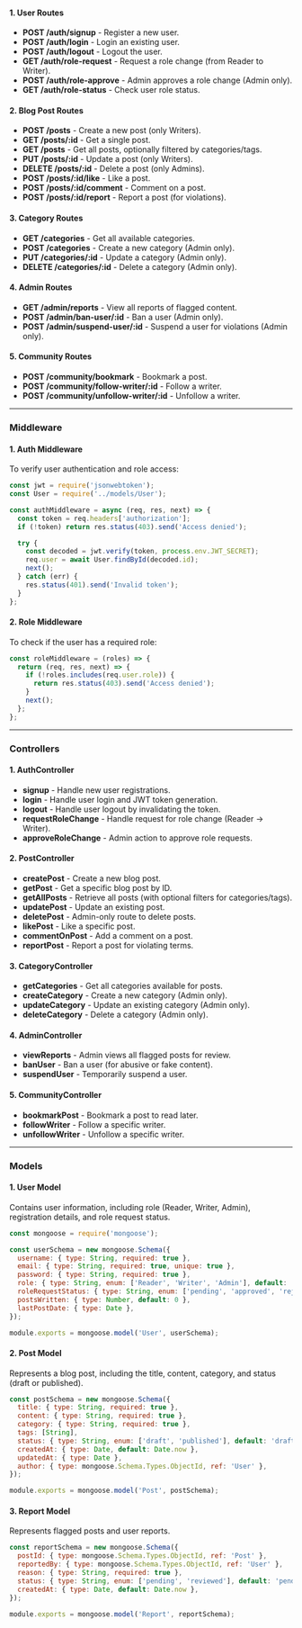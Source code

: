 #### 1. **User Routes**

* **POST /auth/signup** - Register a new user.
* **POST /auth/login** - Login an existing user.
* **POST /auth/logout** - Logout the user.
* **GET /auth/role-request** - Request a role change (from Reader to Writer).
* **POST /auth/role-approve** - Admin approves a role change (Admin only).
* **GET /auth/role-status** - Check user role status.

#### 2. **Blog Post Routes**

* **POST /posts** - Create a new post (only Writers).
* **GET /posts/:id** - Get a single post.
* **GET /posts** - Get all posts, optionally filtered by categories/tags.
* **PUT /posts/:id** - Update a post (only Writers).
* **DELETE /posts/:id** - Delete a post (only Admins).
* **POST /posts/:id/like** - Like a post.
* **POST /posts/:id/comment** - Comment on a post.
* **POST /posts/:id/report** - Report a post (for violations).

#### 3. **Category Routes**

* **GET /categories** - Get all available categories.
* **POST /categories** - Create a new category (Admin only).
* **PUT /categories/:id** - Update a category (Admin only).
* **DELETE /categories/:id** - Delete a category (Admin only).

#### 4. **Admin Routes**

* **GET /admin/reports** - View all reports of flagged content.
* **POST /admin/ban-user/:id** - Ban a user (Admin only).
* **POST /admin/suspend-user/:id** - Suspend a user for violations (Admin only).

#### 5. **Community Routes**

* **POST /community/bookmark** - Bookmark a post.
* **POST /community/follow-writer/:id** - Follow a writer.
* **POST /community/unfollow-writer/:id** - Unfollow a writer.

---

### Middleware

#### 1. **Auth Middleware**

To verify user authentication and role access:

```js
const jwt = require('jsonwebtoken');
const User = require('../models/User');

const authMiddleware = async (req, res, next) => {
  const token = req.headers['authorization'];
  if (!token) return res.status(403).send('Access denied');

  try {
    const decoded = jwt.verify(token, process.env.JWT_SECRET);
    req.user = await User.findById(decoded.id);
    next();
  } catch (err) {
    res.status(401).send('Invalid token');
  }
};
```

#### 2. **Role Middleware**

To check if the user has a required role:

```js
const roleMiddleware = (roles) => {
  return (req, res, next) => {
    if (!roles.includes(req.user.role)) {
      return res.status(403).send('Access denied');
    }
    next();
  };
};
```

---

### Controllers

#### 1. **AuthController**

* **signup** - Handle new user registrations.
* **login** - Handle user login and JWT token generation.
* **logout** - Handle user logout by invalidating the token.
* **requestRoleChange** - Handle request for role change (Reader → Writer).
* **approveRoleChange** - Admin action to approve role requests.

#### 2. **PostController**

* **createPost** - Create a new blog post.
* **getPost** - Get a specific blog post by ID.
* **getAllPosts** - Retrieve all posts (with optional filters for categories/tags).
* **updatePost** - Update an existing post.
* **deletePost** - Admin-only route to delete posts.
* **likePost** - Like a specific post.
* **commentOnPost** - Add a comment on a post.
* **reportPost** - Report a post for violating terms.

#### 3. **CategoryController**

* **getCategories** - Get all categories available for posts.
* **createCategory** - Create a new category (Admin only).
* **updateCategory** - Update an existing category (Admin only).
* **deleteCategory** - Delete a category (Admin only).

#### 4. **AdminController**

* **viewReports** - Admin views all flagged posts for review.
* **banUser** - Ban a user (for abusive or fake content).
* **suspendUser** - Temporarily suspend a user.

#### 5. **CommunityController**

* **bookmarkPost** - Bookmark a post to read later.
* **followWriter** - Follow a specific writer.
* **unfollowWriter** - Unfollow a specific writer.

---

### Models

#### 1. **User Model**

Contains user information, including role (Reader, Writer, Admin), registration details, and role request status.

```js
const mongoose = require('mongoose');

const userSchema = new mongoose.Schema({
  username: { type: String, required: true },
  email: { type: String, required: true, unique: true },
  password: { type: String, required: true },
  role: { type: String, enum: ['Reader', 'Writer', 'Admin'], default: 'Reader' },
  roleRequestStatus: { type: String, enum: ['pending', 'approved', 'rejected'], default: 'pending' },
  postsWritten: { type: Number, default: 0 },
  lastPostDate: { type: Date },
});

module.exports = mongoose.model('User', userSchema);
```

#### 2. **Post Model**

Represents a blog post, including the title, content, category, and status (draft or published).

```js
const postSchema = new mongoose.Schema({
  title: { type: String, required: true },
  content: { type: String, required: true },
  category: { type: String, required: true },
  tags: [String],
  status: { type: String, enum: ['draft', 'published'], default: 'draft' },
  createdAt: { type: Date, default: Date.now },
  updatedAt: { type: Date },
  author: { type: mongoose.Schema.Types.ObjectId, ref: 'User' },
});

module.exports = mongoose.model('Post', postSchema);
```

#### 3. **Report Model**

Represents flagged posts and user reports.

```js
const reportSchema = new mongoose.Schema({
  postId: { type: mongoose.Schema.Types.ObjectId, ref: 'Post' },
  reportedBy: { type: mongoose.Schema.Types.ObjectId, ref: 'User' },
  reason: { type: String, required: true },
  status: { type: String, enum: ['pending', 'reviewed'], default: 'pending' },
  createdAt: { type: Date, default: Date.now },
});

module.exports = mongoose.model('Report', reportSchema);
```
